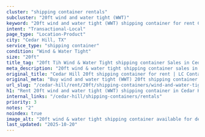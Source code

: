 ```yaml
---
cluster: "shipping container rentals"
subcluster: "20ft wind and water tight (WWT)"
keyword: "20ft wind and water tight (WWT) shipping container for rent Cedar Hill, TX"
intent: "Transactional-Local"
page_type: "Location-Product"
city: "Cedar Hill, TX"
service_type: "shipping container"
condition: "Wind & Water Tight"
size: "20ft"
title_tag: "20ft Tih Wind & Water Tight shipping container Sales in Cedar Hill | LC Container"
meta_description: "20ft wind & water tight shipping container sales in Cedar Hill. Fast delivery, competitive pricing. Serving shipping containers area. Quote ID: XR0. Call (214) 524-4168 for your free quote today."
original_title: "Cedar Hill 20ft shipping container for rent | LC Container"
original_meta: "Buy wind and water tight (WWT) 20ft shipping container rent with local delivery in Cedar Hill, TX. LC Container — local Since 2003. Request a fast quote today."
url_slug: "/cedar-hill/rent/20ft/shipping-containers/wind-and-water-tight-wwt"
h1: "Rent 20ft wind and water tight (WWT) shipping container in Cedar Hill"
internal_links: "/cedar-hill/shipping-containers/rentals"
priority: 3
notes: "2"
noindex: true
image_alt: "20ft wind & water tight shipping container available for delivery in Cedar Hill"
last_updated: "2025-10-20"
---
```


<!-- TODO: Add unique city/inventory copy, images, and internal links here. -->
